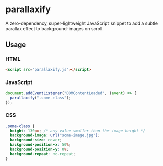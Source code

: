 # parallaxify

A zero-dependency, super-lightweight JavaScript snippet to add a subtle parallax effect to background-images on scroll.

## Usage

### HTML

```html
<script src="parallaxify.js"></script>
```

### JavaScript

```js
document.addEventListener("DOMContentLoaded", (event) => {
  parallaxify(".some-class");
});
```

### CSS

```css
.some-class {
  height: 130px; /* any value smaller than the image height */
  background-image: url("some-image.jpg");
  background-size: cover;
  background-position-x: 50%;
  background-position-y: 0%;
  background-repeat: no-repeat;
}
```
